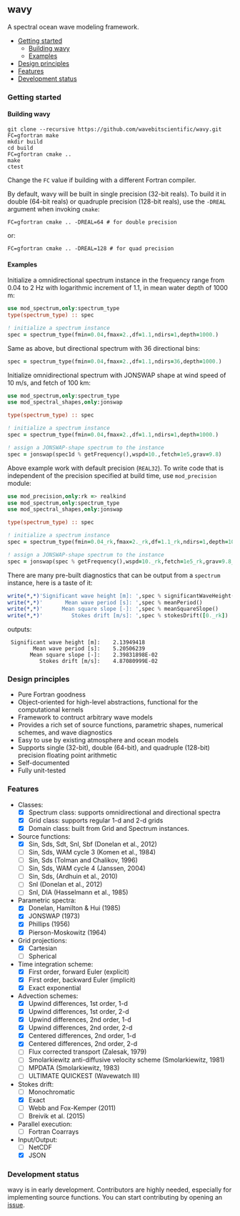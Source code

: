 ## wavy

A spectral ocean wave modeling framework.

* [Getting started](#getting-started)
  - [Building wavy](#building-wavy)
  - [Examples](#examples)
* [Design principles](#design-principles)
* [Features](#features)
* [Development status](#development-status)

### Getting started

#### Building wavy

```
git clone --recursive https://github.com/wavebitscientific/wavy.git
FC=gfortran make
mkdir build
cd build
FC=gfortran cmake ..
make
ctest
```
Change the `FC` value if building with a different Fortran compiler.

By default, wavy will be built in single precision (32-bit reals).
To build it in double (64-bit reals) or quadruple precision (128-bit reals),
use the `-DREAL` argument when invoking `cmake`:
```
FC=gfortran cmake .. -DREAL=64 # for double precision
```
or:
```
FC=gfortran cmake .. -DREAL=128 # for quad precision
```

#### Examples

Initialize a omnidirectional spectrum instance in the frequency range from 
0.04 to 2 Hz with logarithmic increment of 1.1, in mean water depth of 1000 m:

```fortran
use mod_spectrum,only:spectrum_type
type(spectrum_type) :: spec

! initialize a spectrum instance
spec = spectrum_type(fmin=0.04,fmax=2.,df=1.1,ndirs=1,depth=1000.)
```

Same as above, but directional spectrum with 36 directional bins:

```fortran
spec = spectrum_type(fmin=0.04,fmax=2.,df=1.1,ndirs=36,depth=1000.)
```

Initialize omnidirectional spectrum with JONSWAP shape at wind speed of 10 m/s,
and fetch of 100 km:

```fortran
use mod_spectrum,only:spectrum_type
use mod_spectral_shapes,only:jonswap

type(spectrum_type) :: spec

! initialize a spectrum instance
spec = spectrum_type(fmin=0.04,fmax=2.,df=1.1,ndirs=1,depth=1000.)

! assign a JONSWAP-shape spectrum to the instance
spec = jonswap(spec1d % getFrequency(),wspd=10.,fetch=1e5,grav=9.8)
```

Above example work with default precision (`REAL32`). 
To write code that is independent of the precision specified at
build time, use `mod_precision` module:

```fortran
use mod_precision,only:rk => realkind
use mod_spectrum,only:spectrum_type
use mod_spectral_shapes,only:jonswap

type(spectrum_type) :: spec

! initialize a spectrum instance
spec = spectrum_type(fmin=0.04_rk,fmax=2._rk,df=1.1_rk,ndirs=1,depth=1000._rk)

! assign a JONSWAP-shape spectrum to the instance
spec = jonswap(spec % getFrequency(),wspd=10._rk,fetch=1e5_rk,grav=9.8_rk)

``` 
There are many pre-built diagnostics that can be output from a `spectrum`
instance, here is a taste of it:

```fortran
write(*,*)'Significant wave height [m]: ',spec % significantWaveHeight()
write(*,*)'       Mean wave period [s]: ',spec % meanPeriod()
write(*,*)'      Mean square slope [-]: ',spec % meanSquareSlope()
write(*,*)'         Stokes drift [m/s]: ',spec % stokesDrift([0._rk])
```
outputs:
```
 Significant wave height [m]:    2.13949418    
        Mean wave period [s]:    5.20506239    
       Mean square slope [-]:    2.39831898E-02
          Stokes drift [m/s]:    4.87080999E-02

```

### Design principles

  * Pure Fortran goodness
  * Object-oriented for high-level abstractions, functional for the computational kernels
  * Framework to contruct arbitrary wave models
  * Provides a rich set of source functions, parametric shapes, numerical schemes, and wave diagnostics
  * Easy to use by existing atmosphere and ocean models
  * Supports single (32-bit), double (64-bit), and quadruple (128-bit)  precision floating point arithmetic
  * Self-documented
  * Fully unit-tested

### Features

* Classes:
    - [x] Spectrum class: supports omnidirectional and directional spectra
    - [x] Grid class: supports regular 1-d and 2-d grids
    - [x] Domain class: built from Grid and Spectrum instances.

* Source functions:
    - [x] Sin, Sds, Sdt, Snl, Sbf (Donelan et al., 2012)
    - [ ] Sin, Sds, WAM cycle 3 (Komen et al., 1984)
    - [ ] Sin, Sds (Tolman and Chalikov, 1996)
    - [ ] Sin, Sds, WAM cycle 4 (Janssen, 2004)
    - [ ] Sin, Sds, (Ardhuin et al., 2010) 
    - [ ] Snl (Donelan et al., 2012)
    - [ ] Snl, DIA (Hasselmann et al., 1985)

* Parametric spectra:
    - [x] Donelan, Hamilton & Hui (1985)
    - [x] JONSWAP (1973)
    - [x] Phillips (1956)
    - [x] Pierson-Moskowitz (1964)

* Grid projections:
    - [x] Cartesian
    - [ ] Spherical

* Time integration scheme:
    - [x] First order, forward Euler (explicit)
    - [x] First order, backward Euler (implicit)
    - [x] Exact exponential

* Advection schemes:
    - [x] Upwind differences, 1st order, 1-d
    - [x] Upwind differences, 1st order, 2-d
    - [x] Upwind differences, 2nd order, 1-d
    - [x] Upwind differences, 2nd order, 2-d
    - [x] Centered differences, 2nd order, 1-d
    - [x] Centered differences, 2nd order, 2-d
    - [ ] Flux corrected transport (Zalesak, 1979)
    - [ ] Smolarkiewitz anti-diffusive velocity scheme (Smolarkiewitz, 1981)
    - [ ] MPDATA (Smolarkiewitz, 1983)
    - [ ] ULTIMATE QUICKEST (Wavewatch III)

* Stokes drift:
    - [ ] Monochromatic
    - [x] Exact
    - [ ] Webb and Fox-Kemper (2011)
    - [ ] Breivik et al. (2015)

* Parallel execution:
    - [ ] Fortran Coarrays

* Input/Output:
    - [ ] NetCDF
    - [x] JSON

### Development status

wavy is in early development. Contributors are highly needed,
especially for implementing source functions. You can start 
contributing by opening an [issue](https://github.com/wavebitscientific/wavy/issues/new).
